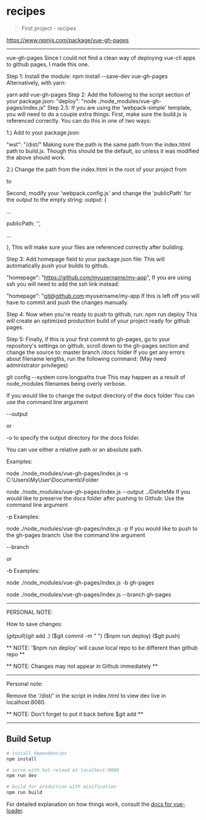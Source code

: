 # recipes

> First project - recipes

https://www.npmjs.com/package/vue-gh-pages

------------------------------------------------------------

vue-gh-pages
Since I could not find a clean way of deploying vue-cli apps to github pages, I made this one.

Step 1: Install the module:
npm install --save-dev vue-gh-pages
Alternatively, with yarn:

yarn add vue-gh-pages
Step 2: Add the following to the script section of your package.json:
"deploy": "node ./node_modules/vue-gh-pages/index.js"
Step 2.5: If you are using the 'webpack-simple' template, you will need to do a couple extra things:
First, make sure the build.js is referenced correctly.
You can do this in one of two ways:

1.) Add to your package.json:

"wst": "/dist/"
Making sure the path is the same path from the index.html path to build.js. Though this should be the default, so unless it was modified the above should work.

2.) Change the path from the index.html in the root of your project from

<script src="/dist/build.js"></script>
to

<script src="build.js"></script>
Second, modify your 'webpack.config.js' and change the 'publicPath' for the output to the empty string:
output: {

...

publicPath: '',

...

},
This will make sure your files are referenced correctly after building.

Step 3: Add homepage field to your package.json file:
This will automatically push your builds to github.

"homepage": "https://github.com/myusername/my-app",
If you are using ssh you will need to add the ssh link instead:

"homepage": "git@github.com:myusername/my-app
If this is left off you will have to commit and push the changes manually.

Step 4: Now when you're ready to push to github, run:
npm run deploy
This will create an optimized production build of your project ready for github pages.

Step 5: Finally, if this is your first commit to gh-pages, go to your repository's settings on github, scroll down to the gh-pages section and change the source to:
master branch /docs folder
If you get any errors about filename lengths, run the following command:
(May need administrator privileges)

git config --system core.longpaths true
This may happen as a result of node_modules filenames being overly verbose.

If you would like to change the output directory of the docs folder
You can use the command line argument

--output <path-to-file>

or

-o <path-to-file>
to specify the output directory for the docs folder.

You can use either a relative path or an absolute path.

Examples:

node ./node_modules/vue-gh-pages/index.js -o C:\Users\MyUser\Documents\Folder

node ./node_modules/vue-gh-pages/index.js --output ../DeleteMe
If you would like to preserve the docs folder after pushing to Github:
Use the command line argument

-p
Examples:

node ./node_modules/vue-gh-pages/index.js -p
If you would like to push to the gh-pages branch:
Use the command line argument

--branch <branch>

or

-b <branch>
Examples:

node ./node_modules/vue-gh-pages/index.js -b gh-pages

node ./node_modules/vue-gh-pages/index.js --branch gh-pages

------------------------------------------------------------

PERSONAL NOTE:

How to save changes:

($git pull)
($git add .)
($git commit -m "  ")
($npm run deploy)
($git push)

** NOTE: '$npm run deploy' will cause local repo to be different than github repo **

** NOTE:  Changes may not appear in Github immediately **

-------------------------------------------------------------

Personal note:

Remove the '/dist/' in the script in index.html to view dev live in localhost:8080.  

** NOTE: Don't forget to put it back before $git add **

-------------------------------------------------------------

## Build Setup

``` bash
# install dependencies
npm install

# serve with hot reload at localhost:8080
npm run dev

# build for production with minification
npm run build
```

For detailed explanation on how things work, consult the [docs for vue-loader](http://vuejs.github.io/vue-loader).
